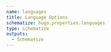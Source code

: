 ```yaml
---
name: languages
title: Language Options
schematize: hugo.properties.languages
type: schematize
outputs:
  - Schematize
---
```

